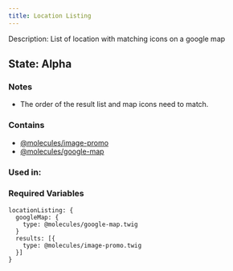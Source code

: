 ```yaml
---
title: Location Listing
---
```

Description: List of location with matching icons on a google map

## State: Alpha

### Notes
- The order of the result list and map icons need to match.

### Contains
- [@molecules/image-promo](?p=molecules-image-promo)
- [@molecules/google-map](?p=molecules-google-map)

### Used in:


### Required Variables

~~~
locationListing: {
  googleMap: {
    type: @molecules/google-map.twig
  }
  results: [{
    type: @molecules/image-promo.twig
  }]
}

~~~
